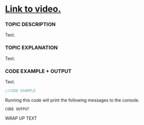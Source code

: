 # [Link to video.](https://www.youtube.com)

### TOPIC DESCRIPTION

Text. 

### TOPIC EXPLANATION

Text.

### CODE EXAMPLE + OUTPUT

Text.

```javascript
//CODE EXAMPLE
```

Running this code will print the following messages to the console.

```
CODE OUTPUT
```

WRAP UP TEXT

